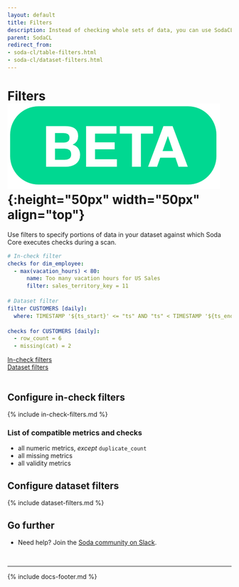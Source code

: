 ```yaml
---
layout: default
title: Filters
description: Instead of checking whole sets of data, you can use SodaCL (Beta) filters to specify a portion of data against which Soda Core executes a check.
parent: SodaCL
redirect_from:
- soda-cl/table-filters.html
- soda-cl/dataset-filters.html
---
```


# Filters ![beta](/assets/images/beta.png){:height="50px" width="50px" align="top"}

Use filters to specify portions of data in your dataset against which Soda Core executes checks during a scan.

```yaml
# In-check filter
checks for dim_employee:
  - max(vacation_hours) < 80:
      name: Too many vacation hours for US Sales
      filter: sales_territory_key = 11

# Dataset filter
filter CUSTOMERS [daily]:
  where: TIMESTAMP '${ts_start}' <= "ts" AND "ts" < TIMESTAMP '${ts_end}'

checks for CUSTOMERS [daily]:
  - row_count = 6
  - missing(cat) = 2
```

[In-check filters](#configure-in-check-filters)<br />
[Dataset filters](#configure-dataset-filters)<br />
<br />

## Configure in-check filters

{% include in-check-filters.md %}

### List of compatible metrics and checks

* all numeric metrics, *except* `duplicate_count`
* all missing metrics
* all validity metrics

## Configure dataset filters

{% include dataset-filters.md %}


## Go further

* Need help? Join the <a href="http://community.soda.io/slack" target="_blank"> Soda community on Slack</a>.
<br />

---
{% include docs-footer.md %}
